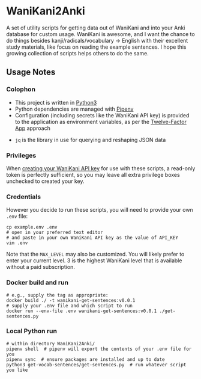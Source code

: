 # WaniKani2Anki
A set of utility scripts for getting data out of WaniKani and into your Anki database for custom usage. WaniKani is awesome, and I want the chance to do things besides kanji/radicals/vocabulary -> English with their excellent study materials, like focus on reading the example sentences. I hope this growing collection of scripts helps others to do the same.

## Usage Notes

### Colophon
- This project is written in [Python3](https://www.python.org/downloads/)
- Python dependencies are managed with [Pipenv](https://pipenv.pypa.io/en/latest/)
- Configuration (including secrets like the WaniKani API key) is provided to the application as environment variables, as per the [Twelve-Factor App](https://12factor.net) approach
* `jq` is the library in use for querying and reshaping JSON data

### Privileges
When [creating your WaniKani API key](https://www.wanikani.com/settings/personal_access_tokens) for use with these scripts, a read-only token is perfectly sufficient, so you may leave all extra privilege boxes unchecked to created your key.

### Credentials
However you decide to run these scripts, you will need to provide your own `.env` file:

```
cp example.env .env
# open in your preferred text editor 
# and paste in your own WaniKani API key as the value of API_KEY
vim .env
```

Note that the `MAX_LEVEL` may also be customized. You will likely prefer to enter your current level. 3 is the highest WaniKani level that is available without a paid subscription.

### Docker build and run

```
# e.g., supply the tag as appropriate: 
docker build ./ -t wanikani-get-sentences:v0.0.1
# supply your .env file and which script to run
docker run --env-file .env wanikani-get-sentences:v0.0.1 ./get-sentences.py
```

### Local Python run

```
# within directory WaniKani2Anki/
pipenv shell  # pipenv will export the contents of your .env file for you
pipenv sync  # ensure packages are installed and up to date
python3 get-vocab-sentences/get-sentences.py  # run whatever script you like
```




